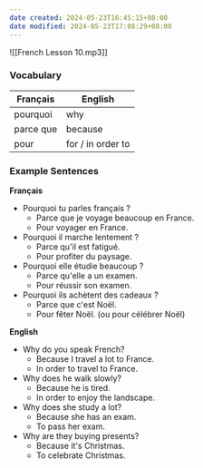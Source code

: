 ```yaml
---
date created: 2024-05-23T16:45:15+08:00
date modified: 2024-05-23T17:08:29+08:00
---
```

![[French Lesson 10.mp3]]

### Vocabulary

| **Français** | **English**       |
| ------------ | ----------------- |
| pourquoi     | why               |
| parce que    | because           |
| pour         | for / in order to |

### Example Sentences

**Français**

- Pourquoi tu parles français ?
    - Parce que je voyage beaucoup en France.
    - Pour voyager en France.
- Pourquoi il marche lentement ?
    - Parce qu'il est fatigué.
    - Pour profiter du paysage.
- Pourquoi elle étudie beaucoup ?
    - Parce qu'elle a un examen.
    - Pour réussir son examen.
- Pourquoi ils achètent des cadeaux ?
    - Parce que c'est Noël.
    - Pour fêter Noël. (ou pour célébrer Noël)

**English**

- Why do you speak French?
    - Because I travel a lot to France.
    - In order to travel to France.
- Why does he walk slowly?
    - Because he is tired.
    - In order to enjoy the landscape.
- Why does she study a lot?
    - Because she has an exam.
    - To pass her exam.
- Why are they buying presents?
    - Because it's Christmas.
    - To celebrate Christmas.

